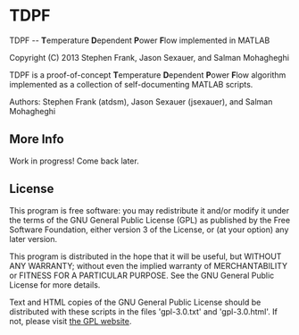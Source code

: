 # TDPF #
TDPF -- **T**emperature **D**ependent **P**ower **F**low implemented in MATLAB

Copyright (C) 2013  Stephen Frank, Jason Sexauer, and Salman Mohagheghi

TDPF is a proof-of-concept **T**emperature **D**ependent **P**ower **F**low
algorithm implemented as a collection of self-documenting MATLAB scripts.

Authors: Stephen Frank (atdsm), Jason Sexauer (jsexauer), and Salman Mohagheghi

## More Info ##
Work in progress! Come back later.

## License ##
This program is free software: you may redistribute it and/or modify it under the terms of the GNU General Public License (GPL) as published by the Free Software Foundation, either version 3 of the License, or (at your option) any later version.

This program is distributed in the hope that it will be useful, but WITHOUT ANY WARRANTY; without even the implied warranty of MERCHANTABILITY or FITNESS FOR A PARTICULAR PURPOSE. See the GNU General Public License for more details.

Text and HTML copies of the GNU General Public License should be distributed with these scripts in the files 'gpl-3.0.txt' and 'gpl-3.0.html'. If not, please visit [the GPL website](http://www.gnu.org/licenses/ "GNU General Public License").